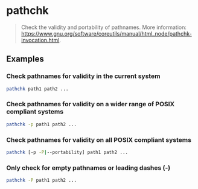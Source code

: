 # pathchk

> Check the validity and portability of pathnames. More information: <https://www.gnu.org/software/coreutils/manual/html_node/pathchk-invocation.html>.

## Examples

### Check pathnames for validity in the current system

```bash
pathchk path1 path2 ...
```

### Check pathnames for validity on a wider range of POSIX compliant systems

```bash
pathchk -p path1 path2 ...
```

### Check pathnames for validity on all POSIX compliant systems

```bash
pathchk [-p -P|--portability] path1 path2 ...
```

### Only check for empty pathnames or leading dashes (-)

```bash
pathchk -P path1 path2 ...
```
